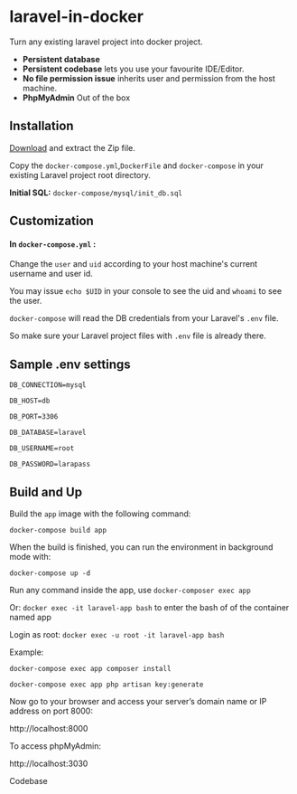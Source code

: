 # laravel-in-docker
Turn any existing laravel project into docker project.

- **Persistent database** 
- **Persistent codebase** lets you use your favourite IDE/Editor.
- **No file permission issue** inherits user and permission from the host machine.
- **PhpMyAdmin** Out of the box

## Installation
[Download](https://github.com/nahidacm/laravel-in-docker/archive/main.zip) and extract the Zip file. 

Copy the `docker-compose.yml`,`DockerFile` and `docker-compose` in your existing Laravel project root directory.

**Initial SQL:**  `docker-compose/mysql/init_db.sql`

## Customization

#### In `docker-compose.yml` :

Change the `user` and `uid` according to your host machine's current username and user id.

You may issue `echo $UID` in your console to see the uid and `whoami` to see the user.

`docker-compose` will read the DB credentials from your Laravel's `.env` file. 

So make sure your Laravel project files with `.env` file is already there.

## Sample .env settings

`DB_CONNECTION=mysql`

`DB_HOST=db`

`DB_PORT=3306`

`DB_DATABASE=laravel`

`DB_USERNAME=root`

`DB_PASSWORD=larapass`


## Build and Up
Build the `app` image with the following command:

`docker-compose build app`

When the build is finished, you can run the environment in background mode with:

`docker-compose up -d`

Run any command inside the app, use `docker-composer exec app`  

Or: `docker exec -it laravel-app bash` to enter the bash of of the container named app 

Login as root: `docker exec -u root -it laravel-app bash`

Example: 

`docker-compose exec app composer install`

`docker-compose exec app php artisan key:generate`

Now go to your browser and access your server’s domain name or IP address on port 8000:

http://localhost:8000

To access phpMyAdmin:

http://localhost:3030

Codebase 
